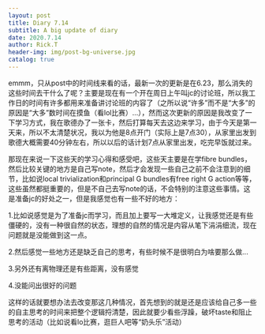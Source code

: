 ```yaml
---
layout: post
title: Diary 7.14
subtitle: A big update of diary
date: 2020.7.14
author: Rick.T
header-img: img/post-bg-universe.jpg
catalog: true
---
```


emmm，只从post中的时间线来看的话，最新一次的更新是在6.23，那么消失的这些时间去干什么了呢？主要是现在有一个开在周日上午叫jc的讨论班，所以我工作日的时间有许多都用来准备讲讨论班的内容了（之所以说“许多”而不是“大多”的原因是“大多”数时间在摸鱼（看lol比赛）...），然而这次更新的原因是我改变了一下学习方式，我在歌德办了一张卡，然后打算每天去这边来学习，由于今天是第一天来，所以不太清楚状况，我以为他是8点开门（实际上是7点30），从家里出发到歌德大概需要40分钟左右，所以以后的话计划7点从家里出发，吃完早饭就过来。

那现在来说一下这些天的学习心得和感受吧，这些天主要是在学fibre bundles，然后比较关键的地方是自己写note，然后才会发现一些自己之前不会注意到的细节，比如说local trivialization和principal G bundles有free right G action等等，这些虽然都挺重要的，但是不自己去写note的话，不会特别的注意这些事情。这是准备jc的好处之一，但是我感觉也有一些不好的地方：

1.比如说感觉是为了准备jc而学习，而且加上要写一大堆定义，让我感觉还是有些僵硬的，没有一种很自然的状态，理想的自然的情况是内容从笔下涓涓细流，现在问题就是没能做到这一点。

2.然后感觉一些地方还是缺乏自己的思考，有些时候不是很明白为啥要那么做...

3.另外还有离物理还是有些距离，没有感觉

4.没能问出很好的问题

这样的话就要想办法去改变那这几种情况，首先想到的就是还是应该给自己多一些的自主思考的时间来把整个逻辑捋清楚，因此就要少看些浮躁，破坏taste和阻止思考的活动（比如说看lo比赛，逛巨人吧等“奶头乐”活动）
